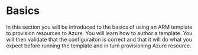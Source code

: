 # Basics
In this section you will be introduced to the basics of using an ARM template to provision resources to Azure. You will learn how to author a template. You will then validate that the configuraiton is correct and that it will do what you expect before running the template and in turn provisioning Azure resource.